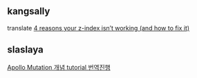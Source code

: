 <h2>kangsally</h2>translate <a href="https://www.notion.so/study66/4-reasons-your-z-index-isn-t-working-and-how-to-fix-it-b3633fa1c6974f9caa7df776137e56b3#34b87c363fe945cdacf93d4042bd9d1e">4 reasons your z-index isn’t working (and how to fix it)</a><h2>slaslaya</h2><a href="https://www.notion.so/study66/22-05-11-lift-off-part4-Mutation2-8f15d4d0eaa44ea1afd36a1a38232507">Apollo Mutation 개념 tutorial 번역진행</a>